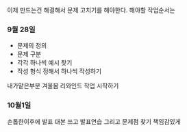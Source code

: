 이제 만드는건 해결해서 문제 고치기를 해야한다.
해야할 작업순서는

### 9월 28일
- 문제의 정의
- 문제 구분
- 각각 하나씩 예시 찾기
- 작성 형식 정해서 하나씩 작성하기


내가맡은부분 겨울봄 리와인드 작업 시작하기

### 10월1일
손톱한이후에
발표 대본 쓰고
발표연습
그리고 문제점 찾기 책임감있게
